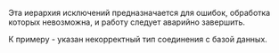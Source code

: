 Эта иерархия исключений предназначается для ошибок,
обработка которых невозможна, и работу следует аварийно завершить.

К примеру - указан некорректный тип соединения с базой данных.